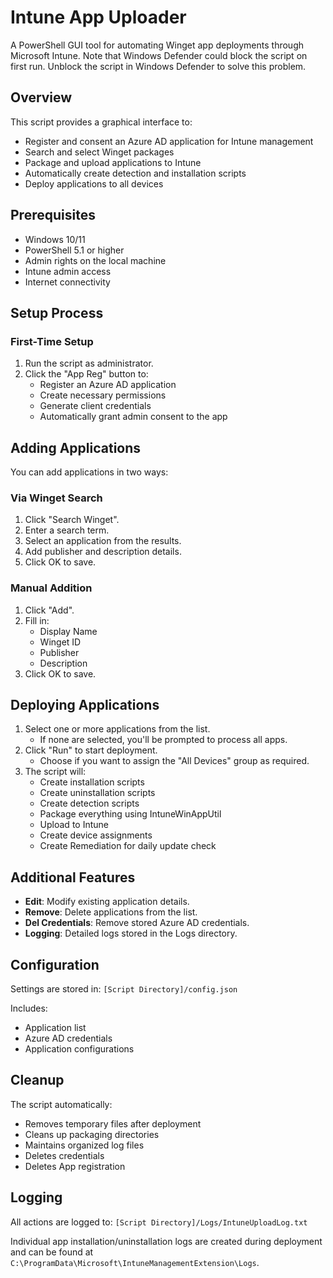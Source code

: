 # Intune App Uploader

A PowerShell GUI tool for automating Winget app deployments through Microsoft Intune. Note that Windows Defender could block the script on first run. Unblock the script in Windows Defender to solve this problem.

## Overview

This script provides a graphical interface to:
<ul>
    <li>Register and consent an Azure AD application for Intune management</li>
    <li>Search and select Winget packages</li>
    <li>Package and upload applications to Intune</li>
    <li>Automatically create detection and installation scripts</li>
    <li>Deploy applications to all devices</li>
</ul>

## Prerequisites

<ul>
    <li>Windows 10/11</li>
    <li>PowerShell 5.1 or higher</li>
    <li>Admin rights on the local machine</li>
    <li>Intune admin access</li>
    <li>Internet connectivity</li>
</ul>

## Setup Process

### First-Time Setup

<ol>
    <li>Run the script as administrator.</li>
    <li>Click the "App Reg" button to:
        <ul>
            <li>Register an Azure AD application</li>
            <li>Create necessary permissions</li>
            <li>Generate client credentials</li>
            <li>Automatically grant admin consent to the app</li>
        </ul>
    </li>
</ol>

## Adding Applications

You can add applications in two ways:

### Via Winget Search

<ol>
    <li>Click "Search Winget".</li>
    <li>Enter a search term.</li>
    <li>Select an application from the results.</li>
    <li>Add publisher and description details.</li>
    <li>Click OK to save.</li>
</ol>

### Manual Addition

<ol>
    <li>Click "Add".</li>
    <li>Fill in:
        <ul>
            <li>Display Name</li>
            <li>Winget ID</li>
            <li>Publisher</li>
            <li>Description</li>
        </ul>
    </li>
    <li>Click OK to save.</li>
</ol>

## Deploying Applications

<ol>
    <li>Select one or more applications from the list.
        <ul>
            <li>If none are selected, you'll be prompted to process all apps.</li>
        </ul>
    </li>
    <li>Click "Run" to start deployment.
        <ul>
            <li>Choose if you want to assign the "All Devices" group as required.</li>
        </ul>
    </li>
    <li>The script will:
        <ul>
            <li>Create installation scripts</li>
            <li>Create uninstallation scripts</li>
            <li>Create detection scripts</li>
            <li>Package everything using IntuneWinAppUtil</li>
            <li>Upload to Intune</li>
            <li>Create device assignments</li>
            <li>Create Remediation for daily update check</li>
        </ul>
    </li>
</ol>

## Additional Features

<ul>
    <li><strong>Edit</strong>: Modify existing application details.</li>
    <li><strong>Remove</strong>: Delete applications from the list.</li>
    <li><strong>Del Credentials</strong>: Remove stored Azure AD credentials.</li>
    <li><strong>Logging</strong>: Detailed logs stored in the Logs directory.</li>
</ul>

## Configuration

<p>Settings are stored in: <code>[Script Directory]/config.json</code></p>
<p>Includes:</p>
<ul>
    <li>Application list</li>
    <li>Azure AD credentials</li>
    <li>Application configurations</li>
</ul>

## Cleanup

<p>The script automatically:</p>
<ul>
    <li>Removes temporary files after deployment</li>
    <li>Cleans up packaging directories</li>
    <li>Maintains organized log files</li>
    <li>Deletes credentials</li>
    <li>Deletes App registration</li>
</ul>

## Logging

<p>All actions are logged to: <code>[Script Directory]/Logs/IntuneUploadLog.txt</code></p>
<p>Individual app installation/uninstallation logs are created during deployment and can be found at <code>C:\ProgramData\Microsoft\IntuneManagementExtension\Logs</code>.</p>
